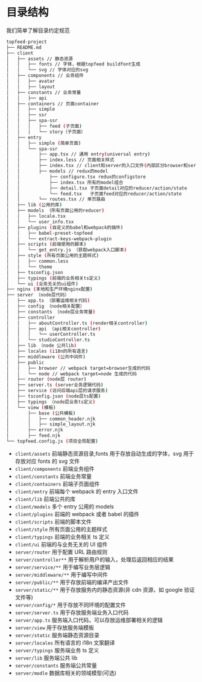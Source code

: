 # 目录结构

我们简单了解目录约定规范

```bash
topfeed-project
├── README.md
├── client
│   ├── assets // 静态资源
│   │   ├── fonts // 字体，根据topfeed buildfont生成
│   │   └── svg // 字体对应的svg
│   ├── components // 业务组件
│   │   ├── avatar
│   │   ├── layout
│   ├── constants // 业务常量
│   │   ├── api
│   ├── containers // 页面container
│   │   ├── simple
│   │   ├── ssr
│   │   ├── spa-ssr
│   │   │   ├── feed (子页面)
│   │   │   └── story（子页面）
│   ├── entry
│   │   ├── simple (简单页面)
│   │   └── spa-ssr
│   │       ├── app.tsx // 通用 entry(universal entry)
│   │       ├── index.less // 页面相关样式
│   │       ├── index.tsx // client和server的入口文件(内部区分browser和server)
│   │       ├── models // redux的model
│   │           ├── configure.tsx redux的configstore
│   │           ├── index.tsx 所有的model组合
│   │           ├── detail.tsx 子页面detail对应的reducer/action/state
│   │           └── feed.tsx   子页面feed对应的reducer/action/state
│   │       └── routes.tsx // 单页路由
│   ├── lib (公用的库)
│   ├── models （所有页面公用的reducer)
│   │   ├── locale.tsx
│   │   └── user_info.tsx
│   ├── plugins (自定义的babel和webpack的插件)
│   │   ├── babel-preset-topfeed
│   │   └── extract-keys-webpack-plugin
│   ├── scripts (前端使用的脚本)
│   │   └── get_entry.js （获取webpack入口脚本)
│   ├── style (所有页面公用的主题样式)
│   │   ├── common.less
│   │   └── theme
│   ├── tsconfig.json
│   ├── typings (前端的业务相关ts定义)
│   └── ui (业务无关的ui组件)
├── nginx (本地和生产环境nginx配置)
├── server （node层代码）
│   ├── app.ts （部署运维相关代码)
│   ├── config （node相关配置）
│   ├── constants （node层业务常量)
│   ├── controller
│   │   ├── aboutController.ts (render相关controller)
│   │   ├── api （api相关controller)
│   │   │   └── userController.ts
│   │   └── studioController.ts
│   ├── lib （node 公共lib)
│   ├── locales (i18n的所有语言)
│   ├── middleware (公共中间件)
│   ├── public
│   │   ├── browser // webpack target=browser生成的代码
│   │   └── node // webpack target=node 生成的代码
│   ├── router (node层 router)
│   ├── server.ts (server业务逻辑代码)
│   ├── service (访问后端api层的请求服务)
│   ├── tsconfig.json (node层ts配置)
│   ├── typings （node层业务ts定义)
│   └── view (模板)
│       ├── base (公共模板)
│       │   ├── common_header.njk
│       │   ├── simple_layout.njk
│       ├── error.njk
│       ├── feed.njk
└── topfeed.config.js (项目全局配置)
```

- `client/assets` 前端静态资源目录,fonts 用于存放自动生成的字体，svg 用于存放对应 fonts 的 svg 文件
- `client/components` 前端业务组件
- `client/constants` 前端业务常量
- `client/containers` 前端子页面组件
- `client/entry` 前端每个 webpack 的 entry 入口文件
- `client/lib` 前端公共的库
- `client/models` 多个 entry 公用的 models
- `client/plugins` 前端的 webpack 或者 babel 的插件
- `client/scripts` 前端的脚本文件
- `client/style` 所有页面公用的主题样式
- `client/typings` 前端的业务相关 ts 定义
- `client/ui` 前端的与业务无关的 UI 组件
- `server/router` 用于配置 URL 路由规则
- `server/controller**` 用于解析用户的输入，处理后返回相应的结果
- `server/service/**` 用于编写业务层逻辑
- `server/middleware/**` 用于编写中间件
- `server/public/**` 用于存放前端的编译产出文件
- `server/static/**` 用于存放服务内的静态资源(非 cdn 资源，如 google 验证文件等)
- `server/config/*` 用于存放不同环境的配置文件
- `server/server.ts` 用于存放服务端业务入口代码
- `server/app.ts` 服务端入口代码，可以存放运维部署相关的逻辑
- `server/view` 用于存放服务端模板
- `server/static` 服务端静态资源目录
- `server/locales` 所有语言的 i18n 文案翻译
- `server/typings` 服务端业务 ts 定义
- `server/lib` 服务端公共 lib
- `server/constants` 服务端公共常量
- `server/modle` 数据库相关的领域模型(可选)
